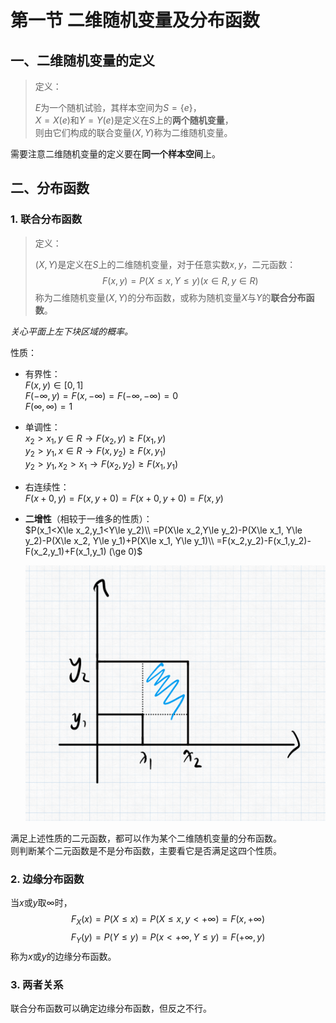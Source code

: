 # 第一节 二维随机变量及分布函数

## 一、二维随机变量的定义

> 定义：
>
> $E$为一个随机试验，其样本空间为$S=\{e\}$，  
> $X=X(e)$和$Y=Y(e)$是定义在$S$上的**两个随机变量**，  
> 则由它们构成的联合变量$(X,Y)$称为二维随机变量。

需要注意二维随机变量的定义要在**同一个样本空间**上。

## 二、分布函数

### 1. 联合分布函数

> 定义：
>
> $(X,Y)$是定义在$S$上的二维随机变量，对于任意实数$x,y$，二元函数：
> $$F(x,y)=P(X\le x,Y\le y) (x\in R, y\in R)$$
> 称为二维随机变量$(X,Y)$的分布函数，或称为随机变量$X$与$Y$的**联合分布函数**。

*关心平面上左下块区域的概率。*

性质：

* 有界性：  
  $F(x,y)\in [0,1]$  
  $F(-\infty,y)=F(x,-\infty)=F(-\infty,-\infty)=0$  
  $F(\infty,\infty)=1$
* 单调性：  
  $x_2>x_1,y\in R \rightarrow F(x_2,y)\ge F(x_1,y)$  
  $y_2>y_1,x\in R \rightarrow F(x,y_2)\ge F(x,y_1)$  
  $y_2>y_1,x_2>x_1 \rightarrow F(x_2,y_2)\ge F(x_1,y_1)$
* 右连续性：  
  $F(x+0,y)=F(x,y+0)=F(x+0,y+0)=F(x,y)$
* **二增性**（相较于一维多的性质）：  
  $P(x_1<X\le x_2,y_1<Y\le y_2)\\ =P(X\le x_2,Y\le y_2)-P(X\le x_1, Y\le y_2)-P(X\le x_2, Y\le y_1)+P(X\le x_1, Y\le y_1)\\ =F(x_2,y_2)-F(x_1,y_2)-F(x_2,y_1)+F(x_1,y_1) (\ge 0)$

  ![图 1](images/3-11-03_10-15-46.png)

满足上述性质的二元函数，都可以作为某个二维随机变量的分布函数。  
则判断某个二元函数是不是分布函数，主要看它是否满足这四个性质。

### 2. 边缘分布函数

当$x$或$y$取$\infty$时，  
$$F_X(x)=P(X\le x)=P(X\le x, y<+\infty)=F(x,+\infty)$$
$$F_Y(y)=P(Y\le y)=P(x<+\infty, Y\le y)=F(+\infty,y)$$
称为$x$或$y$的边缘分布函数。

### 3. 两者关系

联合分布函数可以确定边缘分布函数，但反之不行。
